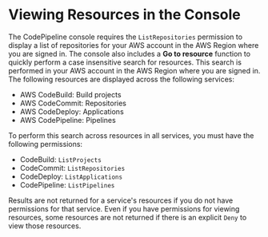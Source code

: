 # Viewing Resources in the Console<a name="security-iam-resources-console"></a>

The CodePipeline console requires the `ListRepositories` permission to display a list of repositories for your AWS account in the AWS Region where you are signed in\. The console also includes a **Go to resource** function to quickly perform a case insensitive search for resources\. This search is performed in your AWS account in the AWS Region where you are signed in\. The following resources are displayed across the following services:
+ AWS CodeBuild: Build projects
+ AWS CodeCommit: Repositories
+ AWS CodeDeploy: Applications
+ AWS CodePipeline: Pipelines

To perform this search across resources in all services, you must have the following permissions:
+ CodeBuild: `ListProjects`
+ CodeCommit: `ListRepositories`
+ CodeDeploy: `ListApplications`
+ CodePipeline: `ListPipelines`

Results are not returned for a service's resources if you do not have permissions for that service\. Even if you have permissions for viewing resources, some resources are not returned if there is an explicit `Deny` to view those resources\.